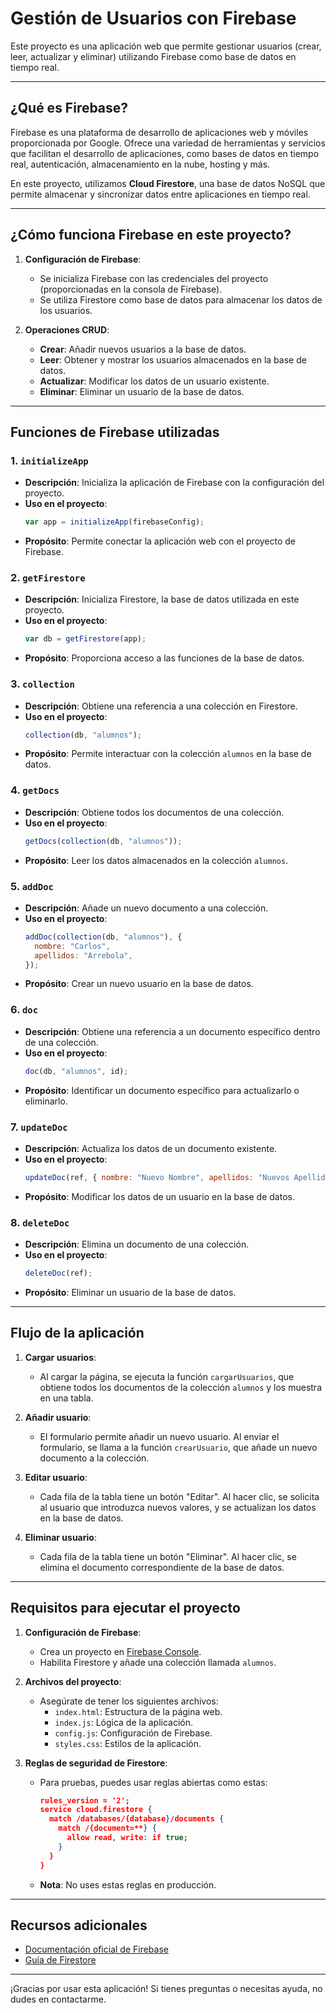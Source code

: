 # Gestión de Usuarios con Firebase

Este proyecto es una aplicación web que permite gestionar usuarios (crear, leer, actualizar y eliminar) utilizando Firebase como base de datos en tiempo real.

---

## ¿Qué es Firebase?

Firebase es una plataforma de desarrollo de aplicaciones web y móviles proporcionada por Google. Ofrece una variedad de herramientas y servicios que facilitan el desarrollo de aplicaciones, como bases de datos en tiempo real, autenticación, almacenamiento en la nube, hosting y más.

En este proyecto, utilizamos **Cloud Firestore**, una base de datos NoSQL que permite almacenar y sincronizar datos entre aplicaciones en tiempo real.

---

## ¿Cómo funciona Firebase en este proyecto?

1. **Configuración de Firebase**:

   - Se inicializa Firebase con las credenciales del proyecto (proporcionadas en la consola de Firebase).
   - Se utiliza Firestore como base de datos para almacenar los datos de los usuarios.

2. **Operaciones CRUD**:
   - **Crear**: Añadir nuevos usuarios a la base de datos.
   - **Leer**: Obtener y mostrar los usuarios almacenados en la base de datos.
   - **Actualizar**: Modificar los datos de un usuario existente.
   - **Eliminar**: Eliminar un usuario de la base de datos.

---

## Funciones de Firebase utilizadas

### 1. **`initializeApp`**

- **Descripción**: Inicializa la aplicación de Firebase con la configuración del proyecto.
- **Uso en el proyecto**:
  ```javascript
  var app = initializeApp(firebaseConfig);
  ```
- **Propósito**: Permite conectar la aplicación web con el proyecto de Firebase.

### 2. **`getFirestore`**

- **Descripción**: Inicializa Firestore, la base de datos utilizada en este proyecto.
- **Uso en el proyecto**:
  ```javascript
  var db = getFirestore(app);
  ```
- **Propósito**: Proporciona acceso a las funciones de la base de datos.

### 3. **`collection`**

- **Descripción**: Obtiene una referencia a una colección en Firestore.
- **Uso en el proyecto**:
  ```javascript
  collection(db, "alumnos");
  ```
- **Propósito**: Permite interactuar con la colección `alumnos` en la base de datos.

### 4. **`getDocs`**

- **Descripción**: Obtiene todos los documentos de una colección.
- **Uso en el proyecto**:
  ```javascript
  getDocs(collection(db, "alumnos"));
  ```
- **Propósito**: Leer los datos almacenados en la colección `alumnos`.

### 5. **`addDoc`**

- **Descripción**: Añade un nuevo documento a una colección.
- **Uso en el proyecto**:
  ```javascript
  addDoc(collection(db, "alumnos"), {
    nombre: "Carlos",
    apellidos: "Arrebola",
  });
  ```
- **Propósito**: Crear un nuevo usuario en la base de datos.

### 6. **`doc`**

- **Descripción**: Obtiene una referencia a un documento específico dentro de una colección.
- **Uso en el proyecto**:
  ```javascript
  doc(db, "alumnos", id);
  ```
- **Propósito**: Identificar un documento específico para actualizarlo o eliminarlo.

### 7. **`updateDoc`**

- **Descripción**: Actualiza los datos de un documento existente.
- **Uso en el proyecto**:
  ```javascript
  updateDoc(ref, { nombre: "Nuevo Nombre", apellidos: "Nuevos Apellidos" });
  ```
- **Propósito**: Modificar los datos de un usuario en la base de datos.

### 8. **`deleteDoc`**

- **Descripción**: Elimina un documento de una colección.
- **Uso en el proyecto**:
  ```javascript
  deleteDoc(ref);
  ```
- **Propósito**: Eliminar un usuario de la base de datos.

---

## Flujo de la aplicación

1. **Cargar usuarios**:

   - Al cargar la página, se ejecuta la función `cargarUsuarios`, que obtiene todos los documentos de la colección `alumnos` y los muestra en una tabla.

2. **Añadir usuario**:

   - El formulario permite añadir un nuevo usuario. Al enviar el formulario, se llama a la función `crearUsuario`, que añade un nuevo documento a la colección.

3. **Editar usuario**:

   - Cada fila de la tabla tiene un botón "Editar". Al hacer clic, se solicita al usuario que introduzca nuevos valores, y se actualizan los datos en la base de datos.

4. **Eliminar usuario**:
   - Cada fila de la tabla tiene un botón "Eliminar". Al hacer clic, se elimina el documento correspondiente de la base de datos.

---

## Requisitos para ejecutar el proyecto

1. **Configuración de Firebase**:

   - Crea un proyecto en [Firebase Console](https://console.firebase.google.com/).
   - Habilita Firestore y añade una colección llamada `alumnos`.

2. **Archivos del proyecto**:

   - Asegúrate de tener los siguientes archivos:
     - `index.html`: Estructura de la página web.
     - `index.js`: Lógica de la aplicación.
     - `config.js`: Configuración de Firebase.
     - `styles.css`: Estilos de la aplicación.

3. **Reglas de seguridad de Firestore**:
   - Para pruebas, puedes usar reglas abiertas como estas:
     ```json
     rules_version = '2';
     service cloud.firestore {
       match /databases/{database}/documents {
         match /{document=**} {
           allow read, write: if true;
         }
       }
     }
     ```
   - **Nota**: No uses estas reglas en producción.

---

## Recursos adicionales

- [Documentación oficial de Firebase](https://firebase.google.com/docs)
- [Guía de Firestore](https://firebase.google.com/docs/firestore)

---

¡Gracias por usar esta aplicación! Si tienes preguntas o necesitas ayuda, no dudes en contactarme.
